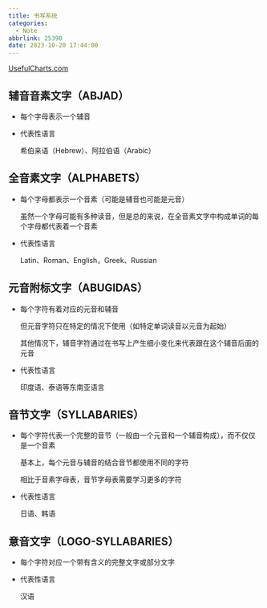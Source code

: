 ```yaml
---
title: 书写系统
categories:
  - Note
abbrlink: 25390
date: 2023-10-20 17:44:00
---
```


[UsefulCharts.com](https://usefulcharts.com/)

## 辅音音素文字（ABJAD）

* 每个字母表示一个辅音

* 代表性语言

    希伯来语（Hebrew）、阿拉伯语（Arabic）

## 全音素文字（ALPHABETS）

* 每个字母都表示一个音素（可能是辅音也可能是元音）

    虽然一个字母可能有多种读音，但是总的来说，在全音素文字中构成单词的每个字母都代表着一个音素

* 代表性语言

    Latin、Roman、English，Greek、Russian

## 元音附标文字（ABUGIDAS）

* 每个字符有着对应的元音和辅音

    但元音字符只在特定的情况下使用（如特定单词读音以元音为起始）

    其他情况下，辅音字符通过在书写上产生细小变化来代表跟在这个辅音后面的元音

* 代表性语言

    印度语、泰语等东南亚语言

## 音节文字（SYLLABARIES）

* 每个字符代表一个完整的音节（一般由一个元音和一个辅音构成），而不仅仅是一个音素

    基本上，每个元音与辅音的结合音节都使用不同的字符

    相比于音素字母表，音节字母表需要学习更多的字符

* 代表性语言

    日语、韩语

## 意音文字（LOGO-SYLLABARIES）

* 每个字符对应一个带有含义的完整文字或部分文字

* 代表性语言

    汉语
